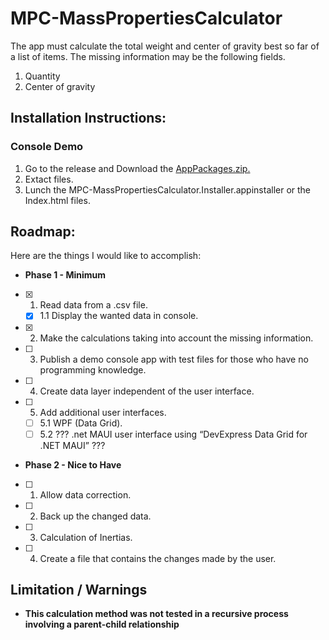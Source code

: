 # MPC-MassPropertiesCalculator
The app must calculate the total weight and center of gravity best so far of a list of items.
The missing information may be the following fields.
 1. Quantity
 2. Center of gravity


  ## Installation Instructions:  
  ### Console Demo 
  1. Go to the release and Download the [AppPackages.zip.](https://github.com/JeanMarcFlamand/MPC-MassPropertiesCalculator/releases)
  2. Extact files.
  3. Lunch the MPC-MassPropertiesCalculator.Installer.appinstaller or the Index.html files.
  

  ## Roadmap:
  Here are the things I would like to accomplish:
 *  **Phase 1 - Minimum**
  - [x] 1. Read data from a .csv file.
     - [x] 1.1 Display the wanted data in console.
  - [X] 2.  Make the calculations taking into account the missing information.
  - [ ] 3. Publish a demo console app with test files for those who have no programming knowledge.
  - [ ] 4. Create data layer independent of the user interface.
  - [ ] 5. Add additional user interfaces.
     - [ ] 5.1  WPF (Data Grid).
     - [ ] 5.2  ??? .net MAUI user interface using “DevExpress Data Grid for .NET MAUI” ???

 * **Phase 2 - Nice to Have**
  - [ ] 1. Allow data correction.
  - [ ] 2. Back up the changed data.
  - [ ] 3. Calculation of Inertias.
  - [ ] 4. Create a file that contains the changes made by the user.

## Limitation / Warnings
* **This calculation method was not tested in a recursive process involving a parent-child relationship**

